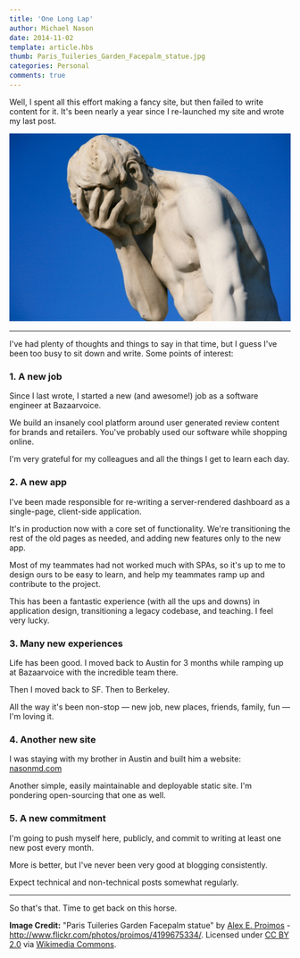 ```yaml
---
title: 'One Long Lap'
author: Michael Nason
date: 2014-11-02
template: article.hbs
thumb: Paris_Tuileries_Garden_Facepalm_statue.jpg
categories: Personal
comments: true
---
```


Well, I spent all this effort making a fancy site, but then failed to write content for it. It's been nearly a year since I re-launched my site and wrote my last post.

<span class="more" />

![Paris Tuileries Garden Facepalm statue](Paris_Tuileries_Garden_Facepalm_statue.jpg)

----------------------
I've had plenty of thoughts and things to say in that time, but I guess I've been too busy to sit down and write. Some points of interest:

### 1. A new job
Since I last wrote, I started a new (and awesome!) job as a software engineer at Bazaarvoice.

We build an insanely cool platform around user generated review content for brands and retailers. You've probably used our software while shopping online.

I'm very grateful for my colleagues and all the things I get to learn each day.

### 2. A new app
I've been made responsible for re-writing a server-rendered dashboard as a single-page, client-side application.

It's in production now with a core set of functionality. We're transitioning the rest of the old pages as needed, and adding new features only to the new app.

Most of my teammates had not worked much with SPAs, so it's up to me to design ours to be easy to learn, and help my teammates ramp up and contribute to the project.

This has been a fantastic experience (with all the ups and downs) in application design, transitioning a legacy codebase, and teaching. I feel very lucky.

### 3. Many new experiences
Life has been good. I moved back to Austin for 3 months while ramping up at Bazaarvoice with the incredible team there.

Then I moved back to SF. Then to Berkeley.

All the way it's been non-stop &mdash; new job, new places, friends, family, fun &mdash; I'm loving it.

### 4. Another new site
I was staying with my brother in Austin and built him a website: [nasonmd.com](http://nasonmd.com)

Another simple, easily maintainable and deployable static site. I'm pondering open-sourcing that one as well.

### 5. A new commitment
I'm going to push myself here, publicly, and commit to writing at least one new post every month.

More is better, but I've never been very good at blogging consistently.

Expect technical and non-technical posts somewhat regularly.

----------------------


So that's that. Time to get back on this horse.

<p class='image-credit'><strong>Image Credit:</strong> "Paris Tuileries Garden Facepalm statue" by <a rel="nofollow" class="external text" href="http://www.flickr.com/photos/proimos/">Alex E. Proimos</a> - <a rel="nofollow" class="external free" href="http://www.flickr.com/photos/proimos/4199675334/">http://www.flickr.com/photos/proimos/4199675334/</a>. Licensed under <a href="http://creativecommons.org/licenses/by/2.0" title="Creative Commons Attribution 2.0">CC BY 2.0</a> via <a href="//commons.wikimedia.org/wiki/">Wikimedia Commons</a>.</p>